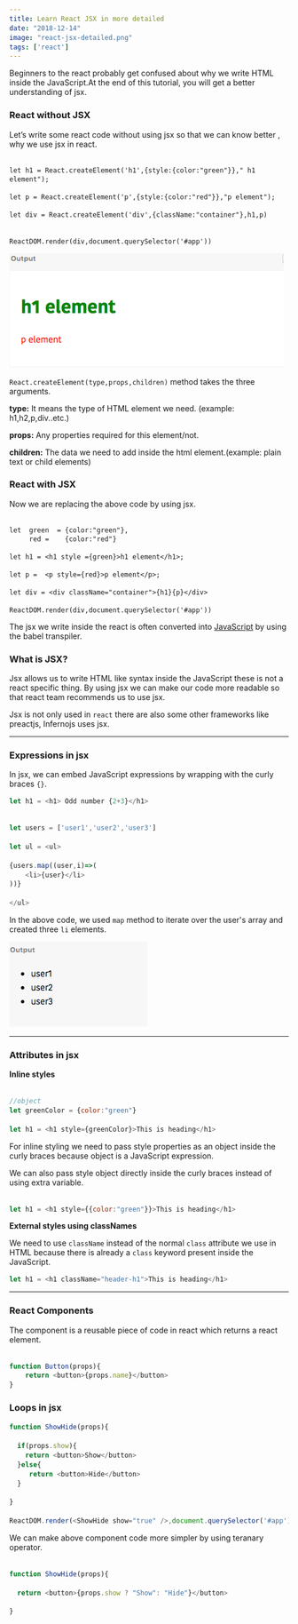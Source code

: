 ```yaml
---
title: Learn React JSX in more detailed
date: "2018-12-14"
image: "react-jsx-detailed.png"
tags: ['react']
---
```


Beginners to the react probably get confused about why we write HTML inside the JavaScript.At the end of this tutorial, you will get a better understanding of jsx.



### React without JSX

Let’s write some react code without using jsx so that we can know better , why we use jsx in react.

```js{1,3,5}

let h1 = React.createElement('h1',{style:{color:"green"}}," h1 element");

let p = React.createElement('p',{style:{color:"red"}},"p element");

let div = React.createElement('div',{className:"container"},h1,p)


ReactDOM.render(div,document.querySelector('#app'))

```
![react without using jsx](./react-withoutjsx.png)


`React.createElement(type,props,children)` method takes the three arguments.

__type:__ It means the type of HTML element we need.
(example: h1,h2,p,div..etc.)

__props:__ Any properties required for this element/not.

__children:__ The data we need to add inside the html element.(example: plain text or child elements)



### React with JSX

Now we are replacing the above code by using jsx.

```js{4,6,8}

let  green  = {color:"green"},
     red =    {color:"red"}

let h1 = <h1 style ={green}>h1 element</h1>;

let p =  <p style={red}>p element</p>;

let div = <div className="container">{h1}{p}</div>

ReactDOM.render(div,document.querySelector('#app'))

```

The jsx we write inside the react is often converted into [JavaScript](#react-without-jsx) by using the babel transpiler.



### What is JSX?

Jsx allows us to write HTML like syntax inside the JavaScript these is not a react specific thing. By using jsx we can make our code more readable so that react team recommends us to use jsx.

Jsx is not only used in `react` there are also some other frameworks like preactjs, Infernojs uses jsx.

---

### Expressions in jsx

In jsx, we can embed JavaScript expressions by wrapping with the curly braces `{}`.

```js
let h1 = <h1> Odd number {2+3}</h1>
```

```js

let users = ['user1','user2','user3']

let ul = <ul>

{users.map((user,i)=>(
    <li>{user}</li>
))}

</ul>

```
In the above code, we used `map` method to iterate over the user's array and created three `li` elements.

![Expressions in jsx](./jsx-users.png)

---

### Attributes in jsx


**Inline styles**

```js

//object
let greenColor = {color:"green"}

let h1 = <h1 style={greenColor}>This is heading</h1>

```

For inline styling we need to pass style properties as an object inside the curly braces because object is a JavaScript expression.

We can also pass style object directly inside the curly braces instead of using extra variable.



```js

let h1 = <h1 style={{color:"green"}}>This is heading</h1>

```

**External styles using classNames**

We need to use `className`  instead of the normal `class` attribute we use in HTML because there is already a `class` keyword present inside the JavaScript.

```js
let h1 = <h1 className="header-h1">This is heading</h1>

```
---

### React Components

The component is a reusable piece of code in react which returns a react element.


```js

function Button(props){
    return <button>{props.name}</button>
}

```


### Loops in jsx


```js
function ShowHide(props){

  if(props.show){
    return <button>Show</button>
  }else{
     return <button>Hide</button>
  }

}

ReactDOM.render(<ShowHide show="true" />,document.querySelector('#app'))
```

We can make above component code more simpler by using teranary operator.

```js

function ShowHide(props){

  return <button>{props.show ? "Show": "Hide"}</button>

}
```